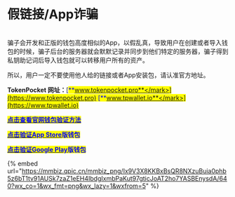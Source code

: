 # 假链接/App诈骗

\
骗子会开发和正版的钱包高度相似的App，以假乱真，导致用户在创建或者导入钱包的时候，骗子后台的服务器就会默默记录并同步到他们特定的服务器，骗子得到私钥助记词后导入钱包就可以转移用户所有的资产。

所以，用户一定不要使用他人给的链接或者App安装包，请认准官方地址。

**TokenPocket 网址：**[<mark style="color:blue;">**www.tokenpocket.pro**</mark>](https://www.tokenpocket.pro)  [<mark style="color:blue;">**www.tpwallet.io**</mark>](https://www.tpwallet.io)



[<mark style="color:blue;">**点击查看官网钱包验证方法**</mark>](../protective-measures/verification.md)

[<mark style="color:blue;">**点击验证App Store**</mark>](../protective-measures/AppStore.md)<mark style="color:blue;">**版钱包**</mark>

[<mark style="color:blue;">**点击验证Google Play**</mark>](../protective-measures/google.md)<mark style="color:blue;">**版钱包**</mark>



{% embed url="https://mmbiz.qpic.cn/mmbiz_png/Ix9V3X8KKBxBsQR8NXzuBuia0phb5z6bT1tv91AUSk7zaZ1eEH4IbdgIxmbPaKut97gticJoAT2ho7YASBEnysdA/640?wx_co=1&wx_fmt=png&wx_lazy=1&wxfrom=5" %}
